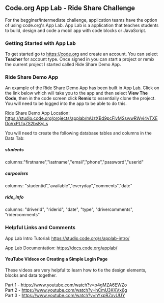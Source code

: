 ## Code.org App Lab - Ride Share Challenge

For the begginer/intermediate challenge, application teams have the option of using code.org's App Lab. App Lab is a application that teaches students to build, design and code a mobil app with code blocks or JavaScript.

### Getting Started with App Lab

To get started go to https://code.org and create an account. You can select **Teacher** for account type. Once signed in you can start a project or remix the current project I started called Ride Share Demo App.

### Ride Share Demo App

An example of the Ride Share Demo App has been built in App Lab. Click on the link below which will take you to the app and then select **View The Code**, then in the code screen click **Remix** to essentially clone the project. You will need to be logged into the app to be able to do this.

Ride Share Demo App Location: https://studio.code.org/projects/applab/mUzXBd9pcFivMSswwRWyi4vTXEDoVxPLfqZS2bsKyLs

You will need to create the following database tables and columns in the Data Tab:

##### students
columns:"firstname","lastname","email","phone","password","userid"

##### carpoolers
columns: "studentid","available","everyday","comments","date"

##### ride_info
columns: "driverid", "riderid", "date", "type", "drivercomments", "ridercomments"

### Helpful Links and Comments

App Lab Intro Tutorial: https://studio.code.org/s/applab-intro/

App Lab Documentation: https://docs.code.org/applab/

#### YouTube Videos on Creating a Simple Login Page

These videos are very helpful to learn how to tie the design elements, blocks and data together.

Part 1 - https://www.youtube.com/watch?v=p4gMZA6EWZo<br>
Part 2 - https://www.youtube.com/watch?v=hCmU3KKVx6g<br>
Part 3 - https://www.youtube.com/watch?v=hYxpRZxvUUY
